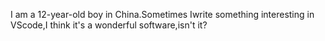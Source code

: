 I am a 12-year-old boy in China.Sometimes Iwrite something interesting in VScode,I think it's a wonderful software,isn't it?

